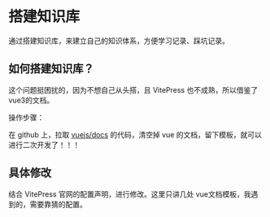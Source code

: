 # 搭建知识库

通过搭建知识库，来建立自己的知识体系，方便学习记录、踩坑记录。

## 如何搭建知识库？

这个问题挺困扰的，因为不想自己从头搭，且 VitePress 也不成熟，所以借鉴了vue3的文档。

操作步骤：

在 github 上，拉取 [vuejs/docs](https://github.com/vuejs/docs) 的代码，清空掉 vue 的文档，留下模板，就可以进行二次开发了！！！

## 具体修改

结合 VitePress 官网的配置声明，进行修改。这里只讲几处 vue文档模板，我遇到的，需要靠猜的配置。


